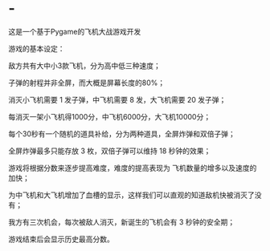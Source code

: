 # -
这是一个基于Pygame的飞机大战游戏开发

游戏的基本设定：

敌方共有大中小3款飞机，分为高中低三种速度；

子弹的射程并非全屏，而大概是屏幕长度的80%；

消灭小飞机需要 1 发子弹，中飞机需要 8 发，大飞机需要 20 发子弹；

每消灭一架小飞机得1000分，中飞机6000分，大飞机10000分；

每个30秒有一个随机的道具补给，分为两种道具，全屏炸弹和双倍子弹；

全屏炸弹最多只能存放 3 枚，双倍子弹可以维持 18 秒钟的效果；

游戏将根据分数来逐步提高难度，难度的提高表现为 飞机数量的增多以及速度的加快；

为中飞机和大飞机增加了血槽的显示，这样我们可以直观的知道敌机快被消灭了没有；

我方有三次机会，每次被敌人消灭，新诞生的飞机会有 3 秒钟的安全期；

游戏结束后会显示历史最高分数。
